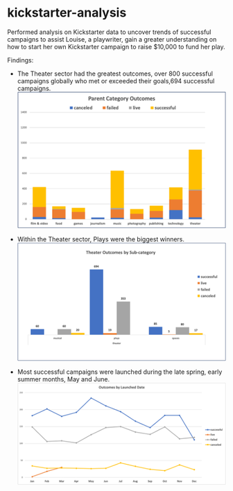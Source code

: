 # kickstarter-analysis
Performed analysis on Kickstarter data to uncover trends of successful campaigns to assist Louise, a playwriter, gain a greater understanding on how to start her own Kickstarter campaign to raise $10,000 to fund her play.

Findings:

- The Theater sector had the greatest outcomes, over 800 successful campaigns globally who met or exceeded their goals,694 successful campaigns. ![Parent Category and Outcomes](https://github.com/AQUINT01/kickstarter-analysis/blob/master/Module_1_PivotChart_Parent_Category_Outcomes.png)


- Within the Theater sector, Plays were the biggest winners. ![Theater Outcomes by Subcategory](https://github.com/AQUINT01/kickstarter-analysis/blob/master/Module_1_Theater_Outcomes_by_subcategory_bar_graph.png)


- Most successful campaigns were launched during the late spring, early summer months, May and June.![Launched Date and Outcomes](https://github.com/AQUINT01/kickstarter-analysis/blob/master/Module_1_Launched_Date_Outcomes_line_graph.png)
